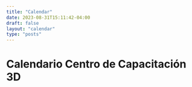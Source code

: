 ```yaml
---
title: "Calendar"
date: 2023-08-31T15:11:42-04:00
draft: false
layout: "calendar"
type: "posts"
---
```


# Calendario Centro de Capacitación 3D


